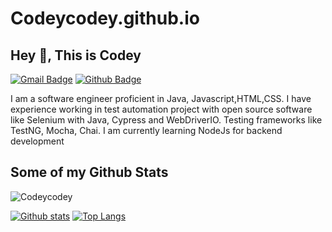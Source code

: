 # Codeycodey.github.io
## Hey 👋, This is Codey
[![Gmail Badge](https://img.shields.io/badge/-dassupar@gmail.com-c14438?style=flat&logo=Gmail&logoColor=white&link=mailto:dassupar@gmail.com)](mailto:dassupar@gmail.com) [![Github Badge](https://img.shields.io/badge/-Codeycodey-grey?style=flat&logo=github&logoColor=white&link=https://github.com/Codeycodey/)](https://www.github.com/Codeycodey/) <p align='left'>I am a software engineer proficient in Java, Javascript,HTML,CSS. I have experience working in test automation project with open source software like Selenium with Java, Cypress and WebDriverIO. Testing frameworks like TestNG, Mocha, Chai. I am currently learning NodeJs for backend development</p>
## Some of my Github Stats
<p align=left> <img src=https://komarev.com/ghpvc/?username=Codeycodey alt=Codeycodey /> </p>

[![Github stats](https://github-readme-stats.vercel.app/api?username=Codeycodey&show_icons=true&include_all_commits=true)](https://github.com/Codeycodey/github-readme-stats)
[![Top Langs](https://github-readme-stats.vercel.app/api/top-langs/?username=Codeycodey&layout=compact)](https://github.com/Codeycodey/github-readme-stats)

